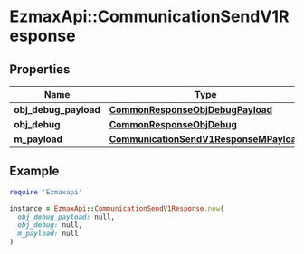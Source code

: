 # EzmaxApi::CommunicationSendV1Response

## Properties

| Name | Type | Description | Notes |
| ---- | ---- | ----------- | ----- |
| **obj_debug_payload** | [**CommonResponseObjDebugPayload**](CommonResponseObjDebugPayload.md) |  |  |
| **obj_debug** | [**CommonResponseObjDebug**](CommonResponseObjDebug.md) |  | [optional] |
| **m_payload** | [**CommunicationSendV1ResponseMPayload**](CommunicationSendV1ResponseMPayload.md) |  |  |

## Example

```ruby
require 'Ezmaxapi'

instance = EzmaxApi::CommunicationSendV1Response.new(
  obj_debug_payload: null,
  obj_debug: null,
  m_payload: null
)
```

